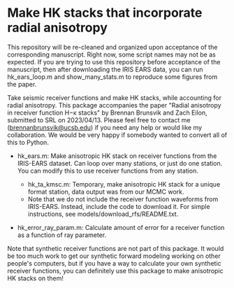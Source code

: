 # Make HK stacks that incorporate radial anisotropy

This repository will be re-cleaned and organized upon acceptance of the corresponding manuscript. Right now, some script names may not be as expected. If you are trying to use this repository before acceptance of the manuscript, then after downloading the IRIS EARS data, you can run hk_ears_loop.m and show_many_stats.m to reproduce some figures from the paper. 

Take seismic receiver functions and make HK stacks, while accounting for radial anisotropy. This package accompanies the paper "Radial anisotropy in receiver function H−κ stacks" by Brennan Brunsvik and Zach Eilon, submitted to SRL on 2023/04/13. Please feel free to contact me (brennanbrunsvik@ucsb.edu) if you need any help or would like my collaboration. We would be very happy if somebody wanted to convert all of this to Python. 

- hk_ears.m: Make anisotropic HK stack on receiver functions from the IRIS-EARS dataset. Can loop over many stations, or just do one station. You can modify this to use receiver functions from any station. 
  - hk_ta_kmsc.m: Temporary, make anisotropic HK stack for a unique format station, data output was from our MCMC work. 
  - Note that we do not include the receiver function waveforms from IRIS-EARS. Instead, include the code to download it. For simple instructions, see models/download_rfs/README.txt. 

- hk_error_ray_param.m: Calculate amount of error for a receiver function as a function of ray parameter. 

Note that synthetic receiver functions are not part of this package. It would be too much work to get our synthetic forward modeling working on other people's computers, but if you have a way to calculate your own synthetic receiver functions, you can definitely use this package to make anisotropic HK stacks on them! 
